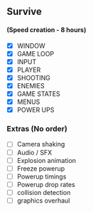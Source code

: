 ## Survive

#### (Speed creation - 8 hours)

- [x] WINDOW
- [x] GAME LOOP
- [x] INPUT
- [x] PLAYER
- [x] SHOOTING
- [x] ENEMIES
- [x] GAME STATES
- [x] MENUS
- [x] POWER UPS

### Extras (No order)

- [ ] Camera shaking
- [ ] Audio / SFX
- [ ] Explosion animation
- [ ] Freeze powerup
- [ ] Powerup timings
- [ ] Powerup drop rates
- [ ] collision detection
- [ ] graphics overhaul
